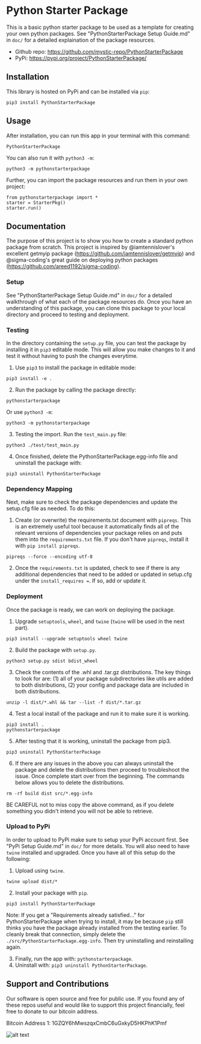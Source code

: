 # Python Starter Package
This is a basic python starter package to be used as a template for creating your own python packages. See "PythonStarterPackage Setup Guide.md" in ```doc/``` for a detailed explaination of the package resources.
* Github repo: https://github.com/mystic-repo/PythonStarterPackage
* PyPi: https://pypi.org/project/PythonStarterPackage/

## Installation
This library is hosted on PyPi and can be installed via ```pip```:
```
pip3 install PythonStarterPackage
```

## Usage
After installation, you can run this app in your terminal with this command:
```
PythonStarterPackage
```
You can also run it with ```python3 -m```:
```
python3 -m pythonstarterpackage
```
Further, you can import the package resources and run them in your own project:
```
from pythonstarterpackage import *
starter = StarterPkg()
starter.run()
```

## Documentation
The purpose of this project is to show you how to create a standard python package from scratch. This project is inspired by @iamtennislover's excellent getmyip package (https://github.com/iamtennislover/getmyip) and @sigma-coding's great guide on deploying python packages (https://github.com/areed1192/sigma-coding).

### Setup
See "PythonStarterPackage Setup Guide.md" in ```doc/``` for a detailed walkthrough of what each of the package resources do. Once you have an understanding of this package, you can clone this package to your local directory and proceed to testing and deployment.

### Testing
In the directory containing the ```setup.py``` file, you can test the package by installing it in ```pip3``` editable mode. This will allow you make changes to it and test it without having to push the changes everytime.
1. Use ```pip3``` to install the package in editable mode:
```
pip3 install -e .
```
2. Run the package by calling the package directly:
```
pythonstarterpackage
```
Or use ```python3 -m```:
```
python3 -m pythonstarterpackage
```
3. Testing the import. Run the ```test_main.py``` file:
```
python3 ./test/test_main.py
```
4. Once finished, delete the PythonStarterPackage.egg-info file and uninstall the package with:
```
pip3 uninstall PythonStarterPackage
```

### Dependency Mapping
Next, make sure to check the package dependencies and update the setup.cfg file as needed. To do this:
1. Create (or overwrite) the requirements.txt document with ```pipreqs```. This is an extremely useful tool because it automatically finds all of the relevant versions of dependencies your package relies on and puts them into the ```requirements.txt``` file. If you don't have ```pipreqs```, install it with ```pip install pipreqs```.
```
pipreqs --force --encoding utf-8
```
2. Once the ```requirements.txt``` is updated, check to see if there is any additional dependencies that need to be added or updated in setup.cfg under the ```install_requires =```. If so, add or update it.

### Deployment
Once the package is ready, we can work on deploying the package.

1. Upgrade ```setuptools```, ```wheel```, and ```twine``` (```twine``` will be used in the next part).
```
pip3 install --upgrade setuptools wheel twine
```
2. Build the package with ```setup.py```.
```
python3 setup.py sdist bdist_wheel
```
3. Check the contents of the .whl and .tar.gz distributions. The key things to look for are: (1) all of your package subdirectories like utils are added to both distributions, (2) your config and package data are included in both distributions.
```
unzip -l dist/*.whl && tar --list -f dist/*.tar.gz
```
4. Test a local install of the package and run it to make sure it is working.
```
pip3 install .
pythonstarterpackage
```
5. After testing that it is working, uninstall the package from pip3.
```
pip3 uninstall PythonStarterPackage
```
6. If there are any issues in the above you can always uninstall the package and delete the distributions then proceed to troubleshoot the issue. Once complete start over from the beginning. The commands below allows you to delete the distributions. 
```
rm -rf build dist src/*.egg-info
```
BE CAREFUL not to miss copy the above command, as if you delete something you didn't intend you will not be able to retrieve.

### Upload to PyPi
In order to upload to PyPi make sure to setup your PyPi account first. See "PyPi Setup Guide.md" in ```doc/``` for more details. You will also need to have ```twine``` installed and upgraded. Once you have all of this setup do the following:

1. Upload using ```twine```.
```
twine upload dist/*
```
2. Install your package with ```pip```.
```
pip3 install PythonStarterPackage
```
Note: If you get a "Requirements already satisfied..." for PythonStarterPackage when trying to install, it may be because ```pip``` still thinks you have the package already installed from the testing earlier. To cleanly break that connection, simply delete the ```./src/PythonStarterPackage.egg-info```. Then try uninstalling and reinstalling again.

3. Finally, run the app with: ```pythonstarterpackage```.
4. Uninstall with: ```pip3 uninstall PythonStarterPackage```.

## Support and Contributions
Our software is open source and free for public use. If you found any of these repos useful and would like to support this project financially, feel free to donate to our bitcoin address.

Bitcoin Address 1: 1GZQY6hMwszqxCmbC6uGxkyD5HKPhK1Pmf

![alt text](https://github.com/mystic-repo/BitcoinAddresses/blob/master/btcaddr1.png?raw=true)
